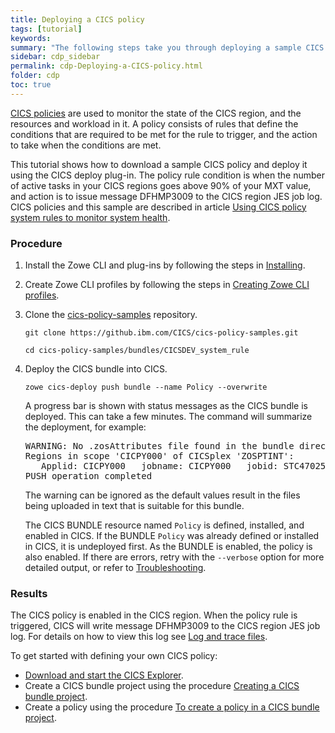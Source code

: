 ```yaml
---
title: Deploying a CICS policy
tags: [tutorial]
keywords:
summary: "The following steps take you through deploying a sample CICS bundle containing a policy."
sidebar: cdp_sidebar
permalink: cdp-Deploying-a-CICS-policy.html
folder: cdp
toc: true
---
```


[CICS policies](https://www.ibm.com/support/knowledgecenter/en/SSGMCP_5.5.0/fundamentals/policies/policies.html) are used to monitor the state of the CICS region, and the resources and workload in it. A policy consists of rules that define the conditions that are required to be met for the rule to trigger, and the action to take when the conditions are met.

This tutorial shows how to download a sample CICS policy and deploy it using the CICS deploy plug-in. The policy rule condition is when the number of active tasks in your CICS regions goes above 90% of your MXT value, and action is to issue message DFHMP3009 to the CICS region JES job log. CICS policies and this sample are described in article [Using CICS policy system rules to monitor system health](https://developer.ibm.com/cics/2017/07/04/using-cics-policy-system-rules-monitor-system-health/).

### Procedure

1. Install the Zowe CLI and plug-ins by following the steps in [Installing](cdp-Installing).

2. Create Zowe CLI profiles by following the steps in [Creating Zowe CLI profiles](cdp-Creating-Zowe-CLI-profiles).

3. Clone the [cics-policy-samples](https://github.ibm.com/CICS/cics-policy-samples/tree/master) repository.

   ```text
   git clone https://github.ibm.com/CICS/cics-policy-samples.git

   cd cics-policy-samples/bundles/CICSDEV_system_rule
   ```

4. Deploy the CICS bundle into CICS.

   ```text
   zowe cics-deploy push bundle --name Policy --overwrite
   ```

   A progress bar is shown with status messages as the CICS bundle is deployed. This can take a few minutes. The command will summarize the deployment, for example:

   <pre class="messageText">
   WARNING: No .zosAttributes file found in the bundle directory, default values will be applied.
   Regions in scope 'CICPY000' of CICSplex 'ZOSPTINT':
      Applid: CICPY000   jobname: CICPY000   jobid: STC47025   sysname: MV2C
   PUSH operation completed</pre>

   The warning can be ignored as the default values result in the files being uploaded in text that is suitable for this bundle.

   The CICS BUNDLE resource named `Policy` is defined, installed, and enabled in CICS. If the BUNDLE `Policy` was already defined or installed in CICS, it is undeployed first. As the BUNDLE is enabled, the policy is also enabled. If there are errors, retry with the `--verbose` option for more detailed output, or refer to [Troubleshooting](cdp-Troubleshooting-General).

### Results

The CICS policy is enabled in the CICS region. When the policy rule is triggered, CICS will write message DFHMP3009 to the CICS region JES job log. For details on how to view this log see [Log and trace files](cdp-Troubleshooting-General).

To get started with defining your own CICS policy:
* [Download and start the CICS Explorer](https://www.ibm.com/support/knowledgecenter/en/SSSQ3W_5.5.0/com.ibm.cics.core.help/topics/concepts/install_planning_client.html).
* Create a CICS bundle project using the procedure [Creating a CICS bundle project](https://www.ibm.com/support/knowledgecenter/SSSQ3W_5.5.0/com.ibm.cics.core.help/topics/tasks/create_bundle.html).
* Create a policy using the procedure [To create a policy in a CICS bundle project](https://www.ibm.com/support/knowledgecenter/SSSQ3W_5.5.0/com.ibm.cics.core.help/topics/tasks/task_create_policy.html).
